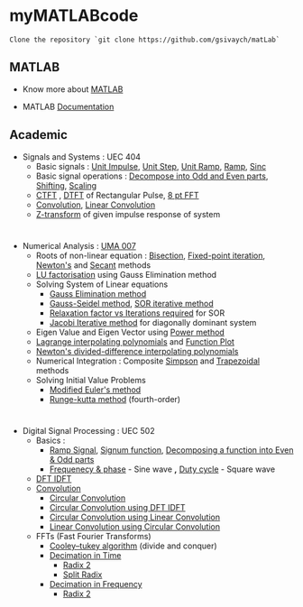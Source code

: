 # myMATLABcode

	Clone the repository `git clone https://github.com/gsivaych/matLab`

## MATLAB

- Know more about [MATLAB](https://www.mathworks.com/products/matlab.html)

- MATLAB [Documentation](https://www.mathworks.com/help/matlab/)

## Academic
* Signals and Systems : UEC 404
	* Basic signals : [Unit Impulse](signalsAndSystem/unitImpulse.m), [Unit Step](signalsAndSystem/unitStep.m),
		[Unit Ramp](signalsAndSystem/unitRamp.m), [Ramp](signalsAndSystem/rampFunction.m), 
		[Sinc](signalsAndSystem/sincFunction.m)
	* Basic signal operations : [Decompose into Odd and Even parts](signalsAndSystem/decomposeFunction), 
		[Shifting](signalsAndSystem/shifting.m), [Scaling](signalsAndSystem/scaling.m)
	* [CTFT](/signalsAndSystem/CTFT.m) , [DTFT](signalsAndSystem/DTFT.m) of Rectangular Pulse, 
		[8 pt FFT](signalsAndSystem/fft_divideAndConquer.m)
	* [Convolution](signalsAndSystem/convolution.m), [Linear Convolution](linearConvolution.m)
	* [Z-transform](/signalsAndSystem/ztrans2.m) of given impulse response of system
#
* Numerical Analysis  : [UMA 007](https://sites.google.com/site/nummaths/)
	* Roots of non-linear equation : [Bisection](numericalAnalysis/bisectionMethod.m),
		[Fixed-point iteration](numericalAnalysis/fixedPointMethod.m),
		[Newton's](numericalAnalysis/newtonsMethod.m) and 
		[Secant](numericalAnalysis/secantMethod.m) methods
	* [LU factorisation](numericalAnalysis/LUfactorisation.m) using Gauss Elimination method
	* Solving System of Linear equations
		* [Gauss Elimination method](numericalAnalysis/gaussianElimination.m)
		* [Gauss-Seidel method](numericalAnalysis/gaussSeidel.m), [SOR iterative method](numericalAnalysis/SORmethod.m)
		* [Relaxation factor vs Iterations required](numericalAnalysis/relaxationFactor.m) for SOR
		* [Jacobi Iterative method](numericalAnalysis/jacobiMethod.m) for diagonally dominant system
	* Eigen Value and Eigen Vector using [Power method](numericalAnalysis/powerMethod.m)
	* [Lagrange interpolating polynomials](numericalAnalysis/lagrangeInterpolation.m) 
		and [Function Plot](numericalAnalysis/lagrangeInterpolation2.m)
	* [Newton's divided-difference interpolating polynomials](numericalAnalysis/newtonsDividedDifference.m)
	* Numerical Integration : Composite [Simpson](numericalAnalysis/compositeSimpson.m)
		and [Trapezoidal](numericalAnalysis/compositeTrapezoidal.m) methods
	* Solving Initial Value Problems
		* [Modified Euler's method](numericalAnalysis/modifiedEulersMethod.m)
		* [Runge-kutta method](numericalAnalysis/rungeKuttaMethod.m) (fourth-order)
#
* Digital Signal Processing : UEC 502
	* Basics : 
		* [Ramp Signal](dsp/ramp.m), [Signum function](dsp/signum.m),
			[Decomposing a function into Even & Odd parts](dsp/decomposeFunction.m) 
		* [Frequenecy & phase](dsp/sineWave.m) - Sine wave **,** [Duty cycle](dsp/squareWave.m) - Square wave
	* [DFT IDFT](dsp/dft_IDFT.m)
	* [Convolution](dsp/convolution.m)
		* [Circular Convolution](dsp/circularConv.m)
		* [Circular Convolution using DFT IDFT](dsp/circularConv_using_dftIDFT.m)
		* [Circular Convolution using Linear Convolution](dsp/circularConv_using_linearConv.m)
		* [Linear Convolution using Circular Convolution](dsp/linearConv_using_circularConv.m)
	* FFTs (Fast Fourier Transforms)
		* [Cooley–tukey algorithm](dsp/fft_divideAndConquer.m) (divide and conquer)
		* [Decimation in Time](dsp/fft_dit.m)
			* [Radix 2](dsp/fft_radix2_dit.m)
			* [Split Radix](dsp/fft_splitRadix.m)
		* [Decimation in Frequency](dsp/fft_dif.m)
			* [Radix 2](dsp/fft_radix2_dif.m)
